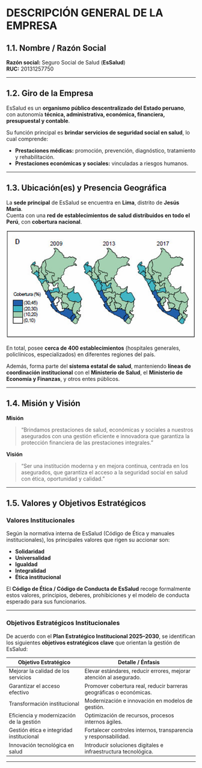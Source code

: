 # DESCRIPCIÓN GENERAL DE LA EMPRESA

## 1.1. Nombre / Razón Social

**Razón social:** Seguro Social de Salud (**EsSalud**)  
**RUC:** 20131257750

---

## 1.2. Giro de la Empresa

EsSalud es un **organismo público descentralizado del Estado peruano**, con autonomía **técnica, administrativa, económica, financiera, presupuestal y contable**.

Su función principal es **brindar servicios de seguridad social en salud**, lo cual comprende:

- **Prestaciones médicas:** promoción, prevención, diagnóstico, tratamiento y rehabilitación.  
- **Prestaciones económicas y sociales:** vinculadas a riesgos humanos.

---

## 1.3. Ubicación(es) y Presencia Geográfica

La **sede principal** de EsSalud se encuentra en **Lima**, distrito de **Jesús María**.  
Cuenta con una **red de establecimientos de salud distribuidos en todo el Perú**, con **cobertura nacional**.

<img src="O1_1.png" alt="Descripción" width="700" />

En total, posee **cerca de 400 establecimientos** (hospitales generales, policlínicos, especializados) en diferentes regiones del país.  

Además, forma parte del **sistema estatal de salud**, manteniendo **líneas de coordinación institucional** con el **Ministerio de Salud**, el **Ministerio de Economía y Finanzas**, y otros entes públicos.

---

## 1.4. Misión y Visión

**Misión**  
> “Brindamos prestaciones de salud, económicas y sociales a nuestros asegurados con una gestión eficiente e innovadora que garantiza la protección financiera de las prestaciones integrales.”

**Visión**  
> “Ser una institución moderna y en mejora continua, centrada en los asegurados, que garantiza el acceso a la seguridad social en salud con ética, oportunidad y calidad.”

---

## 1.5. Valores y Objetivos Estratégicos

### Valores Institucionales

Según la normativa interna de EsSalud (Código de Ética y manuales institucionales), los principales valores que rigen su accionar son:

- **Solidaridad**  
- **Universalidad**  
- **Igualdad**  
- **Integralidad**  
- **Ética institucional**

El **Código de Ética / Código de Conducta de EsSalud** recoge formalmente estos valores, principios, deberes, prohibiciones y el modelo de conducta esperado para sus funcionarios.

---

### Objetivos Estratégicos Institucionales

De acuerdo con el **Plan Estratégico Institucional 2025–2030**, se identifican los siguientes **objetivos estratégicos clave** que orientan la gestión de EsSalud:

| **Objetivo Estratégico**               | **Detalle / Énfasis**                                                                 |
|----------------------------------------|----------------------------------------------------------------------------------------|
| Mejorar la calidad de los servicios     | Elevar estándares, reducir errores, mejorar atención al asegurado.                    |
| Garantizar el acceso efectivo           | Promover cobertura real, reducir barreras geográficas o económicas.                   |
| Transformación institucional            | Modernización e innovación en modelos de gestión.                                     |
| Eficiencia y modernización de la gestión| Optimización de recursos, procesos internos ágiles.                                   |
| Gestión ética e integridad institucional| Fortalecer controles internos, transparencia y responsabilidad.                       |
| Innovación tecnológica en salud         | Introducir soluciones digitales e infraestructura tecnológica.                         |

---

